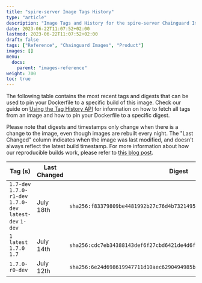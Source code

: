 ```yaml
---
title: "spire-server Image Tags History"
type: "article"
description: "Image Tags and History for the spire-server Chainguard Image"
date: 2023-06-22T11:07:52+02:00
lastmod: 2023-06-22T11:07:52+02:00
draft: false
tags: ["Reference", "Chainguard Images", "Product"]
images: []
menu:
  docs:
    parent: "images-reference"
weight: 700
toc: true
---
```


The following table contains the most recent tags and digests that can be used to pin your Dockerfile to a specific build of this image. Check our guide on [Using the Tag History API](/chainguard/chainguard-images/using-the-tag-history-api/) for information on how to fetch all tags from an image and how to pin your Dockerfile to a specific digest.

Please note that digests and timestamps only change when there is a change to the image, even though images are rebuilt every night. The "Last Changed" column indicates when the image was last modified, and doesn't always reflect the latest build timestamp. For more information about how our reproducible builds work, please refer to [this blog post](https://www.chainguard.dev/unchained/reproducing-chainguards-reproducible-image-builds).

| Tag (s)                                                    | Last Changed | Digest                                                                    |
|------------------------------------------------------------|--------------|---------------------------------------------------------------------------|
|  `1.7-dev` `1.7.0-r1-dev` `1.7.0-dev` `latest-dev` `1-dev` | July 18th    | `sha256:f83379809be4481992b27c76d4b732149530d0bfac4c01ef2d444054899d5476` |
|  `1` `latest` `1.7.0` `1.7`                                | July 14th    | `sha256:cdc7eb34388143def6f27cbd6421de4d6f9a5a007fdf693dced3d5fe7b72001b` |
|  `1.7.0-r0-dev`                                            | July 12th    | `sha256:6e24d698619947711d10aec6290494985bbed1a595a9ec7e0f6595cda1e5227a` |
